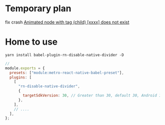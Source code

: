 # Temporary plan

fix crash [Animated node with tag (child) [xxxx] does not exist](https://github.com/facebook/react-native/issues/33686)

# Home to use

```
yarn install babel-plugin-rn-disable-native-divider -D
```

```javascript
//
module.exports = {
  presets: ["module:metro-react-native-babel-preset"],
  plugins: [
    [
      "rn-disable-native-divider",
      {
        targetSdkVersion: 30, // Greater than 30, default 30, Android 11 code is 31
      },
    ],
    // ....
  ],
};
```
